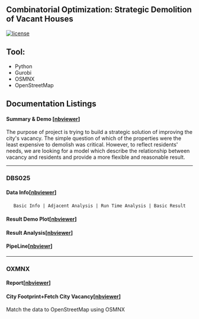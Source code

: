 ## Combinatorial Optimization: Strategic Demolition of Vacant Houses

[![license](https://img.shields.io/github/license/mashape/apistatus.svg)](https://github.com/LennyFan/City_Demolishment_Research/blob/master/LICENSE)

## Tool:
* Python
* Gurobi
* OSMNX
* OpenStreetMap

## Documentation Listings

#### Summary & Demo [[nbviewer](http://nbviewer.jupyter.org/github/LennyFan/City_Demolishment_Research/blob/master/WorkLog/%5B01%5DSummary.ipynb)]
The purpose of project is trying to build a strategic solution of improving the city's vacancy. The simple question of which of the properties were the least expensive to demolish was critical. However, to reflect residents' needs, we are looking for a model which describe the relationship between vacancy and residents and provide a more flexible and reasonable result.
   
***

### DBS025

#### Data Info[[nbviewer](http://nbviewer.jupyter.org/github/LennyFan/City_Demolishment_Research/blob/master/WorkLog/%5B24%5D-NewDataBase-FullCity.ipynb)]

      `Basic Info | Adjacent Analysis | Run Time Analysis | Basic Result`

#### Result Demo Plot[[nbviewer](http://nbviewer.jupyter.org/github/LennyFan/City_Demolishment_Research/blob/master/WorkLog/28-Demo.ipynb)]

#### Result Analysis[[nbviewer](http://nbviewer.jupyter.org/github/LennyFan/City_Demolishment_Research/blob/master/WorkLog/27-Report.ipynb)]

#### PipeLine[[nbviewr](http://nbviewer.jupyter.org/github/LennyFan/City_Demolishment_Research/blob/master/WorkLog/%5B26%5D-Pipeline-notebook.ipynb)]

***
### OXMNX

#### Report[[nbviewer](http://nbviewer.jupyter.org/github/LennyFan/City_Demolishment_Research/blob/master/WorkLog/%5B19%5DQuick-Implement-for-difference-distance.ipynb)]

#### City Footprint+Fetch City Vacancy[[nbviewer](http://nbviewer.jupyter.org/github/LennyFan/City_Demolishment_Research/blob/master/WorkLog/%5B15%5DBaltimore_City_FootPrint%2BFetch_City_Vacancy.ipynb)]
Match the data to OpenStreetMap using OSMNX


   
